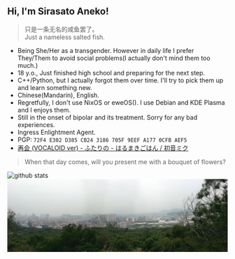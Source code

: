 ## Hi, I'm Sirasato Aneko!
> 只是一条无名的咸鱼罢了。   
> Just a nameless salted fish.

* Being She/Her as a transgender. However in daily life I prefer They/Them to avoid social problems(I actually don't mind them too much.)
* 18 y.o., Just finished high school and preparing for the next step.
* C++/Python, but I actually forgot them over time. I'll try to pick them up and learn something new.
* Chinese(Mandarin), English.
* Regretfully, I don't use NixOS or eweOS(). I use Debian and KDE Plasma and I enjoys them.
* Still in the onset of bipolar and its treatment. Sorry for any bad experiences.
* Ingress Enlightment Agent.
* PGP: `72F4 E302 D385 CB24 3186 705F 9EEF A177 0CFB AEF5`
* [再会 (VOCALOID ver) - ふたりの - はるまきごはん / 初音ミク](https://music.163.com/#/song?id=1474338672)

> When that day comes, will you present me with a bouquet of flowers?

![github stats](https://github-readme-stats.vercel.app/api?username=anyneko&show_icons=true&title_color=f19483)
![曾经在某处拍的一张照片。用来做梦核或者旧核刚刚好。](PANO_20170304_153510.jpg)

